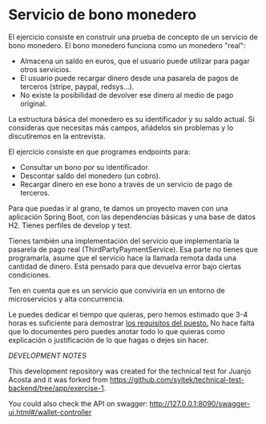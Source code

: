 # Servicio de bono monedero

El ejercicio consiste en construir una prueba de concepto de un servicio de bono monedero.
El bono monedero funciona como un monedero "real":
- Almacena un saldo en euros, que el usuario puede utilizar para pagar otros servicios.
- El usuario puede recargar dinero desde una pasarela de pagos de terceros (stripe, paypal, redsys...).
- No existe la posibilidad de devolver ese dinero al medio de pago original.

La estructura básica del monedero es su identificador y su saldo actual. Si consideras que necesitas más campos,
añádelos sin problemas y lo discutiremos en la entrevista.

El ejercicio consiste en que programes endpoints para:
- Consultar un bono por su identificador.
- Descontar saldo del monedero (un cobro).
- Recargar dinero en ese bono a través de un servicio de pago de terceros.

Para que puedas ir al grano, te damos un proyecto maven con una aplicación Spring Boot, con las dependencias básicas y una
base de datos H2. Tienes perfiles de develop y test.

Tienes también una implementación del servicio que implementaría la pasarela de pago real (ThirdPartyPaymentService).
Esa parte no tienes que programarla, asume que el servicio hace la llamada remota dada una cantidad de dinero.
Está pensado para que devuelva error bajo ciertas condiciones.

Ten en cuenta que es un servicio que conviviría en un entorno de microservicios y alta concurrencia.

Le puedes dedicar el tiempo que quieras, pero hemos estimado que 3-4 horas es suficiente para demostrar  [los requisitos del puesto.](OFERTA.md#requisitos)
 No hace falta que lo documentes pero puedes anotar todo lo que quieras como explicación o justificación de lo que hagas o dejes sin hacer.
 
*DEVELOPMENT NOTES*

This development repository was created for the technical test for Juanjo Acosta and it was forked from https://github.com/syltek/technical-test-backend/tree/app/exercise-1.

You could also check the API on swagger: http://127.0.0.1:8090/swagger-ui.html#/wallet-controller